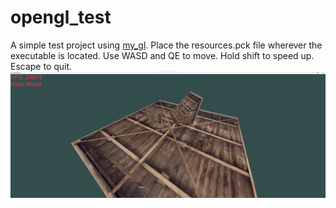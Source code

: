 # opengl_test
A simple test project using [my_gl](https://github.com/DiSaber/my_gl). Place the resources.pck file wherever the executable is located. Use WASD and QE to move. Hold shift to speed up. Escape to quit.
![Sample screenshot](/sample.png)
